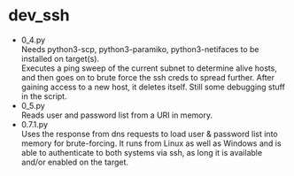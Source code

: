 # dev_ssh
- 0_4.py\
  Needs python3-scp, python3-paramiko, python3-netifaces to be installed on target(s).\
  Executes a ping sweep of the current subnet to determine alive hosts, and then goes on to brute force the ssh creds to spread further. After gaining access to a new host, it deletes itself. Still some debugging stuff in the script.
- 0_5.py\
  Reads user and password list from a URI in memory.
- 0.7.1.py\
  Uses the response from dns requests to load user & password list into memory for brute-forcing.
  It runs from Linux as well as Windows and is able to authenticate to both systems via ssh, as long it is
  available and/or enabled on the target.
